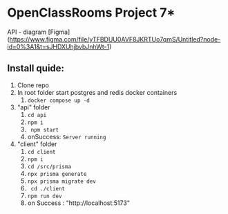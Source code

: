 # OpenClassRooms Project 7*

API - diagram
[Figma] (https://www.figma.com/file/yTFBDUU0AVF8JKRTUo7qmS/Untitled?node-id=0%3A1&t=sJHDXUhjbvbJnhWt-1)


## Install quide:

1. Clone repo
2. In root folder start postgres and redis docker containers
   1. ```docker compose up -d```
3. "api" folder
   1. ``` cd api ```
   2. ``` npm i ```
   3. ``` npm start```
   4. onSuccess:  ```Server running``` 
4. "client" folder
   1. ```cd client```
   2. ```npm i```
   3. ```cd /src/prisma```
   4. ```npx prisma generate```
   5. ```npx prisma migrate dev```
   6. ``` cd ./client```
   7. ```npm run dev```
   8. on Success : "http://localhost:5173"
